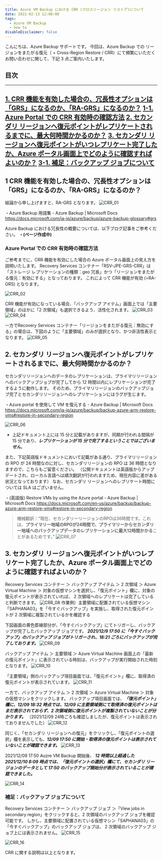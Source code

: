 ```yaml
---
title: Azure VM Backup における CRR (クロスリージョン リストア)について
date: 2022-02-13 12:00:00
tags:
  - Azure VM Backup
  - how to
disableDisclaimer: false
---
```


<!-- more -->
こんにちは、Azure Backup サポートです。
今回は、Azure Backup での リージョンをまたがる復元（ = Cross-Region Restore / CRR）にて頻繁にいただくお問い合わせに関して、下記 3 点ご案内いたします。


## 目次
-----------------------------------------------------------
[1. CRR 機能を有効した場合の、冗長性オプションは「GRS」になるのか、「RA-GRS」になるのか？](#1)
[1-1. Azure Portal での CRR 有効時の確認方法](#1-1)
[2. セカンダリ リージョンへ復元ポイントがレプリケートされるまでに、最大何時間かかるのか？](#2)
[3. セカンダリ リージョンへ復元ポイントがいつレプリケート完了したか、Azure ポータル画面上でどのように確認すればよいのか？](#3)
[3-1. 補足：バックアップ ジョブについて](#3-1)
-----------------------------------------------------------

## <a id="1"></a> 1 CRR 機能を有効した場合の、冗長性オプションは「GRS」になるのか、「RA-GRS」になるのか？

結論から申し上げますと、RA-GRS となります。
![CRR_01](https://user-images.githubusercontent.com/71251920/153718070-4b865afe-f876-47e2-afd0-2484e7889235.gif)

・Azure Backup 用語集 - Azure Backup | Microsoft Docs
https://docs.microsoft.com/ja-jp/azure/backup/azure-backup-glossary#grs

 
Azure Backup における冗長性の概要については、以下ブログ記事をご参考ください。
**・(ページ作成中)**

### <a id="1-1"></a>  Azure Portal での CRR 有効時の確認方法
ご参考までに、CRR 機能を有効にした場合の Azure ポータル画面上の見え方を説明いたします。 
Recovery Services コンテナー「RSV-JPE-GRS-CRR」は「ストレージ レプリケーションの種類：geo 冗長」かつ「リージョンをまたがる復元：有効にする」となっております。
これによって CRR 機能が有効 (=RA-GRS) となります。

![CRR_02](https://user-images.githubusercontent.com/71251920/153718069-e91606c7-4001-40d7-8ec1-4596719263c5.gif)

CRR 機能が有効になっている場合、「バックアップ アイテム」画面上では「主要領域」のほかに「2 次領域」も選択できるよう、活性化されます。
![CRR_03](https://user-images.githubusercontent.com/71251920/153718068-75b83793-921b-41ce-a330-4d957fd9e11f.gif)
![CRR_04](https://user-images.githubusercontent.com/71251920/153718067-585d2fb5-242b-4352-87e9-efbb5ba0984e.gif)

 一方でRecovery Services コンテナー「リージョンをまたがる復元：無効にする」の場合は、下図のように「主要領域」のみが選択となり、かつ非活性表示となります。
 ![CRR_05](https://user-images.githubusercontent.com/71251920/153718066-3ecee4e8-f824-49c1-bd0c-8e9fed23b2f1.png)

## <a id="2"></a> 2. セカンダリ リージョンへ復元ポイントがレプリケートされるまでに、最大何時間かかるのか？
セカンダリリージョンへのデータのレプリケーションは、プライマリリージョンへのバックアップジョブが完了してから 12 時間以内にレプリケーションが完了するように動作します。
そのため、プライマリリージョンのバックアップジョブ完了とセカンダリリージョンへのレプリケーションにはラグが生じます。

・Azure portal を使用して VM を復元する - Azure Backup | Microsoft Docs
https://docs.microsoft.com/ja-jp/azure/backup/backup-azure-arm-restore-vms#restore-in-secondary-region

![CRR_06](https://user-images.githubusercontent.com/71251920/153718065-8091ed96-abc2-46e0-b523-0ee487d5d2df.png)

* 上記ドキュメント上には 15 分と記載がありますが、同期が行われる間隔が 15 分であり、***レプリケーションが 15 分で完了するということではございません***。

また、下記英語版ドキュメントにおいて記載がある通り、プライマリリージョンの RPO が 24 時間なのに対し、セカンダリリージョンの RPO は 36 時間となりますので、こちらもご留意ください。
（公開ドキュメントは英語版からアップデートされ、ローカル言語へは順次翻訳が行われますため、現在内容に差がある状況となっております）
なお、セカンダリ リージョンへのレプリケート時間については SLA はございません。

・(英語版) Restore VMs by using the Azure portal - Azure Backup | Microsoft Docs
https://docs.microsoft.com/en-us/azure/backup/backup-azure-arm-restore-vms#restore-in-secondary-region
> 機械翻訳：“現在、セカンダリーリージョンのRPOは36時間です。これは、**プライマリー地域のRPOが24時間で、プライマリーからセカンダリー地域へのバックアップデータのレプリケーションに最大12時間かかる**ことがあるためです。”
![CRR_07](https://user-images.githubusercontent.com/71251920/153718064-9940c074-bcb8-4993-b6c6-c180fbea47d9.png)

## <a id="3"></a> 3. セカンダリ リージョンへ復元ポイントがいつレプリケート完了したか、Azure ポータル画面上でどのように確認すればよいのか？
Recovery Services コンテナー ＞ バックアップ アイテム ＞ 2 次領域 ＞ Azure Virtual Machine ＞ 対象の仮想マシンを選択し、「復元ポイント」欄に、対象の復元ポイントが表示されていれば、 2 次領域へのレプリケートは完了していると判断できます。
![CRR_08](https://user-images.githubusercontent.com/71251920/153718060-4b01fca7-5815-4b8a-b2e8-3eb2f32ffa17.png)
作業例）主要領域に配置されている仮想マシン「SAPHANA03」を「今すぐバックアップ」を実施し、取得された復元ポイントが 2 次領域に複製されているかを確認する



下図画面の黄色罫線部分が、「今すぐバックアップ」にてトリガーし、バックアップが完了したバックアップ ジョブです。
***2021/12/9 17:50 に「今すぐバックアップ」のバックアップ ジョブがトリガーされ、18:21 ごろにバックアップが完了しております。***
![CRR_09](https://user-images.githubusercontent.com/71251920/153718059-212e67d8-e43b-483f-9f18-19906a8b0805.gif)

バックアップ アイテム ＞ 主要領域 ＞ Azure Virtual Machine 画面上の「最新の復元ポイント」に表示されている時刻は、バックアップが実行開始された時刻となります。
![CRR_10](https://user-images.githubusercontent.com/71251920/153718057-67e701d6-4f7b-44e7-bbfc-add77d52be00.jpg)

「主要領域」側のバックアップ項目画面では、「復元ポイント」欄に、取得済の復元ポイントが表示されています。
![CRR_11](https://user-images.githubusercontent.com/71251920/153718056-ffaa1520-c74a-424e-a0ed-b58585c6235d.png)

一方で、バックアップ アイテム ＞ 2 次領域 ＞ Azure Virtual Machine ＞ 対象の仮想マシンをクリックします。
バックアップ項目画面では、***「復元ポイント」欄に、12/09 18:32 時点では、12/09 に主要領域側にて取得済の復元ポイントはまだ表示されておらず、2 次領域側に復元ポイントが複製されていないことが分かります。***
（2021/12/09 24時ごろも確認しましたが、復元ポイントは表示されておりませんでした）
![CRR_12](https://user-images.githubusercontent.com/71251920/153718055-f4e602c6-942e-4542-bc68-1105e1e595d2.png)


同じく、「セカンダリ リージョンへの復元」をクリックし、「復元ポイントの選択」欄を表示しても、***12/09 17:50 に開始・取得済の復元ポイントは表示されていないことが確認できます。***
![CRR_13](https://user-images.githubusercontent.com/71251920/153718054-b2f2fa69-cee7-4fb6-9997-46186c01f2b2.png)

2021/12/09 17:50 Auzre VM Backup 開始後、 ***12 時間以上経過した 2021/12/10 8:09 時点では、「復元ポイントの選択」欄にて、セカンダリ リージョンのデータとして 17:50 のバックアップ開始分が表示されていることが確認できました。***

![CRR_14](https://user-images.githubusercontent.com/71251920/153718052-24c17913-41e2-4936-bb36-39735f087e94.png)

### <a id="3-1"></a> 補足：バックアップ ジョブについて
Recovery Services コンテナー ＞ バックアップ ジョブ ＞「View jobs in secondary region」をクリックすると、2 次領域のバックアップ ジョブを確認可能です。
しかし、主要領域に配置されている仮想マシン「SAPHANA03」の「今すぐバックアップ」のバックアップ ジョブは、 2 次領域のバックアップ ジョブ上には表示されません。
![CRR_15](https://user-images.githubusercontent.com/71251920/153718051-58d3846a-cb16-4509-982d-f9034093cf3d.gif)

![CRR_16](https://user-images.githubusercontent.com/71251920/153718050-bf4b2841-6c14-40fa-8c21-94d806c47872.jpg)
 


CRR に関する説明は以上となります。
